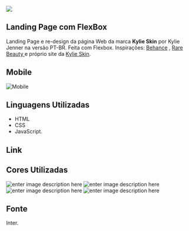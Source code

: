 ﻿![](https://64.media.tumblr.com/64547d6faa128786b462d8b0932529e0/b2c9356e175fd317-8a/s2048x3072/7816aef9c83cc280142777d69aafc6ca66acc1ce.pnj)
## Landing Page com FlexBox
Landing Page e re-design da página Web da marca **Kylie Skin** por Kylie Jenner na versão PT-BR. Feita com Flexbox. Inspirações: [Behance](https://www.behance.net/gallery/138960431/REN-Website-Redesign?tracking_source=search_projects%7Cmac%20cosmetics%20ui) , [Rare Beauty ](https://www.rarebeauty.com/)e próprio site da [Kylie Skin](https://kyliecosmetics.com/en-us/kylie-skin).
## Mobile
![Mobile](https://64.media.tumblr.com/4518d16af38a6144fee610eead906d95/01082b6d1e6a4404-25/s540x810/f8609c798240cf58952a3188f445f5d3c0241b81.pnj)
## Linguagens Utilizadas

 - HTML
 - CSS
 - JavaScript.
## Link 

## Cores Utilizadas
![enter image description here](https://64.media.tumblr.com/7d185975cbf47c73814c22363f625514/971c4ac2321d2c85-f4/s100x200/68005953e23e6fde08924cb5df2ddfa49bce80fe.pnj)
![enter image description here](https://64.media.tumblr.com/948bf906862a3c2413e52fe3dcb7be52/971c4ac2321d2c85-4f/s100x200/57d6601633b2ae3bb01b42a623170a4a5c7d3bf6.pnj)
![enter image description here](https://64.media.tumblr.com/973984225f67952d5add7104bd200b22/971c4ac2321d2c85-d6/s100x200/6dc1d9326b065a5273abd599f9072a19c42f8cfe.pnj)
![enter image description here](https://64.media.tumblr.com/cd35379026665de7cb966cf8e70206e2/971c4ac2321d2c85-1e/s100x200/a8bdd34b5103e1174c714db0fc9a852db7c225a3.pnj)
## Fonte
Inter.

